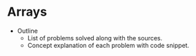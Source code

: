 # Arrays
- Outline 
    - List of problems solved along with the sources.
    - Concept explanation of each problem with code snippet.